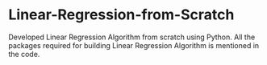 # Linear-Regression-from-Scratch
Developed Linear Regression Algorithm from scratch using Python. All the packages required for building Linear Regression Algorithm is mentioned in the code.
